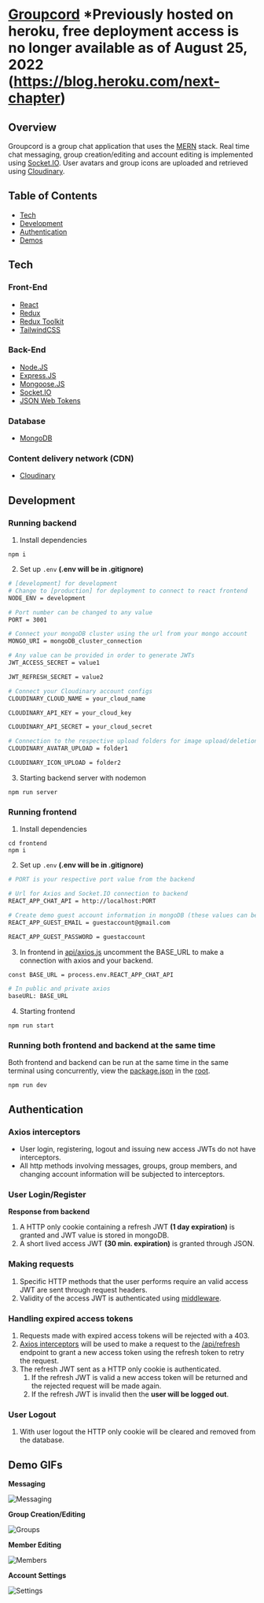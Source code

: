 # [Groupcord](https://groupcord.herokuapp.com/) *Previously hosted on heroku, free deployment access is no longer available as of August 25, 2022 (https://blog.heroku.com/next-chapter)

## Overview

Groupcord is a group chat application that uses the [MERN](https://www.mongodb.com/mern-stack) stack. Real time chat messaging, group creation/editing and account editing is implemented using [Socket.IO](https://socket.io/). User avatars and group icons are uploaded and retrieved using [Cloudinary](https://cloudinary.com/).

## Table of Contents

- [Tech](#tech)<br/>
- [Development](#development)<br/>
- [Authentication](#authentication)<br/>
- [Demos](#demo-gifs)<br/>

## Tech

### Front-End

- [React](https://reactjs.org/)
- [Redux](https://redux.js.org/)
- [Redux Toolkit](https://redux-toolkit.js.org/)
- [TailwindCSS](https://tailwindcss.com/)

### Back-End

- [Node.JS](https://nodejs.org/en/)
- [Express.JS](https://expressjs.com/)
- [Mongoose.JS](https://mongoosejs.com/)
- [Socket.IO](https://socket.io/)
- [JSON Web Tokens](https://jwt.io/)

### Database

- [MongoDB](https://www.mongodb.com/)

### Content delivery network (CDN)

- [Cloudinary](https://cloudinary.com/)

## Development

### Running backend

1. Install dependencies

```
npm i
```

2. Set up `.env` **(.env will be in .gitignore)**

```bash
# [development] for development
# Change to [production] for deployment to connect to react frontend
NODE_ENV = development

# Port number can be changed to any value
PORT = 3001

# Connect your mongoDB cluster using the url from your mongo account
MONGO_URI = mongoDB_cluster_connection

# Any value can be provided in order to generate JWTs
JWT_ACCESS_SECRET = value1

JWT_REFRESH_SECRET = value2

# Connect your Cloudinary account configs
CLOUDINARY_CLOUD_NAME = your_cloud_name

CLOUDINARY_API_KEY = your_cloud_key

CLOUDINARY_API_SECRET = your_cloud_secret

# Connection to the respective upload folders for image upload/deletion
CLOUDINARY_AVATAR_UPLOAD = folder1

CLOUDINARY_ICON_UPLOAD = folder2
```

3. Starting backend server with nodemon

```
npm run server
```

### Running frontend

1. Install dependencies

```
cd frontend
npm i
```

2. Set up `.env` **(.env will be in .gitignore)**

```bash
# PORT is your respective port value from the backend

# Url for Axios and Socket.IO connection to backend
REACT_APP_CHAT_API = http://localhost:PORT

# Create demo guest account information in mongoDB (these values can be changed)
REACT_APP_GUEST_EMAIL = guestaccount@gmail.com

REACT_APP_GUEST_PASSWORD = guestaccount
```

3. In frontend in [api/axios.js](https://github.com/BvChung/groupcord/blob/main/frontend/src/api/axios.js) uncomment the BASE_URL to make a connection with axios and your backend.

```bash
const BASE_URL = process.env.REACT_APP_CHAT_API

# In public and private axios
baseURL: BASE_URL
```

4. Starting frontend

```
npm run start
```

### Running both frontend and backend at the same time

Both frontend and backend can be run at the same time in the same terminal using concurrently, view the [package.json](https://github.com/BvChung/groupcord/blob/main/package.json) in the [root](https://github.com/BvChung/groupcord).

```
npm run dev
```

## Authentication

### Axios interceptors

- User login, registering, logout and issuing new access JWTs do not have interceptors.
- All http methods involving messages, groups, group members, and changing account information will be subjected to interceptors.

### User Login/Register

**Response from backend**

1. A HTTP only cookie containing a refresh JWT **(1 day expiration)** is granted and JWT value is stored in mongoDB.
2. A short lived access JWT **(30 min. expiration)** is granted through JSON.

### Making requests

1. Specific HTTP methods that the user performs require an valid access JWT are sent through request headers.
2. Validity of the access JWT is authenticated using [middleware](https://github.com/BvChung/Groupcord/blob/main/backend/middleware/authJWT.js).

### Handling expired access tokens

1. Requests made with expired access tokens will be rejected with a 403.
2. [Axios interceptors](https://github.com/BvChung/Groupcord/blob/main/frontend/src/api/axios.js) will be used to make a request to the
   [/api/refresh](https://github.com/BvChung/Groupcord/blob/main/backend/controller/refresh/refreshTokenController.js) endpoint to grant a new access token using the refresh token to retry the request.
3. The refresh JWT sent as a HTTP only cookie is authenticated.
   1. If the refresh JWT is valid a new access token will be returned and the rejected request will be made again.
   2. If the refresh JWT is invalid then the **user will be logged out**.

### User Logout

1. With user logout the HTTP only cookie will be cleared and removed from the database.

## Demo GIFs

**Messaging**

![Messaging](https://github.com/BvChung/Groupcord/blob/main/demoGifs/GroupcordMessaging.gif)

**Group Creation/Editing**

![Groups](https://github.com/BvChung/Groupcord/blob/main/demoGifs/GroupcordGroupEditing.gif)

**Member Editing**

![Members](https://github.com/BvChung/Groupcord/blob/main/demoGifs/GroupcordMemberEditing.gif)

**Account Settings**

![Settings](https://github.com/BvChung/Groupcord/blob/main/demoGifs/GroupcordAccountEditing.gif)
